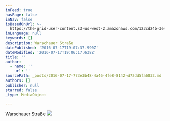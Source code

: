 ```yaml
---
inFeed: true
hasPage: false
inNav: false
isBasedOnUrl: >-
  https://the-grid-user-content.s3-us-west-2.amazonaws.com/123cd24b-3e40-4071-8011-53f01ea16b7c.jpg
inLanguage: null
keywords: []
description: Warschauer Straße
datePublished: '2016-07-17T19:07:37.990Z'
dateModified: '2016-07-17T19:06:17.638Z'
title: ''
author:
  - name: ''
    url: ''
sourcePath: _posts/2016-07-17-773e3b48-4a46-4fe8-8142-d72dd5fa6832.md
authors: []
publisher: null
starred: false
_type: MediaObject

---
```

Warschauer Straße
![](https://the-grid-user-content.s3-us-west-2.amazonaws.com/123cd24b-3e40-4071-8011-53f01ea16b7c.jpg)